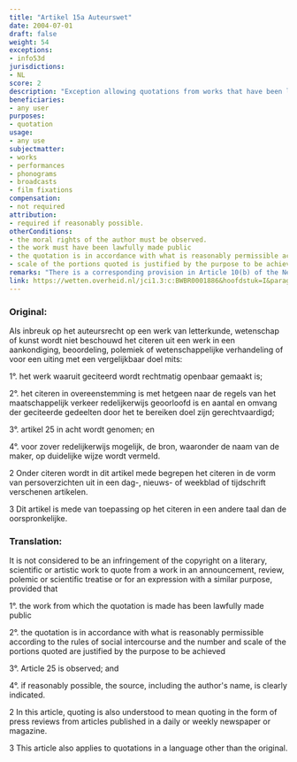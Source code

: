```yaml
---
title: "Artikel 15a Auteurswet"
date: 2004-07-01 
draft: false
weight: 54
exceptions:
- info53d
jurisdictions:
- NL
score: 2
description: "Exception allowing quotations from works that have been lawfully made public in announcements, reviews, polemics or scientific treatises or for expressions with a similar purpose, provided that the authors moral rights are observer, the source including the name of the author is indicated and the quotation is in accordance with what is reasonably permissible according to the rules of social intercourse and the number and scale of the portions quoted are justified by the purpose to be achieved." 
beneficiaries:
- any user
purposes: 
- quotation
usage:
- any use
subjectmatter:
- works
- performances
- phonograms
- broadcasts
- film fixations
compensation:
- not required 
attribution: 
- required if reasonably possible.
otherConditions: 
- the moral rights of the author must be observed.
- the work must have been lawfully made public
- the quotation is in accordance with what is reasonably permissible according to the rules of social intercourse
- scale of the portions quoted is justified by the purpose to be achieved 
remarks: "There is a corresponding provision in Article 10(b) of the Neighbouring Rights Act.<br /><br />The exception is limited to quotations in 'announcements, reviews, polemics or scientific treatises or for expressions with a similar purpose' which makes it substantially narrower than the generic InfoSoc exception. The exception also applies to quotations in a language other than the original."
link: https://wetten.overheid.nl/jci1.3:c:BWBR0001886&hoofdstuk=I&paragraaf=6&artikel=15a
---
```


### Original: 

Als inbreuk op het auteursrecht op een werk van letterkunde, wetenschap of kunst wordt niet beschouwd het citeren uit een werk in een aankondiging, beoordeling, polemiek of wetenschappelijke verhandeling of voor een uiting met een vergelijkbaar doel mits:

1°. het werk waaruit geciteerd wordt rechtmatig openbaar gemaakt is;

2°. het citeren in overeenstemming is met hetgeen naar de regels van het maatschappelijk verkeer redelijkerwijs geoorloofd is en aantal en omvang der geciteerde gedeelten door het te bereiken doel zijn gerechtvaardigd;

3°. artikel 25 in acht wordt genomen; en

4°. voor zover redelijkerwijs mogelijk, de bron, waaronder de naam van de maker, op duidelijke wijze wordt vermeld.

2 Onder citeren wordt in dit artikel mede begrepen het citeren in de vorm van persoverzichten uit in een dag-, nieuws- of weekblad of tijdschrift verschenen artikelen.

3 Dit artikel is mede van toepassing op het citeren in een andere taal dan de oorspronkelijke.

### Translation: 

It is not considered to be an infringement of the copyright on a literary, scientific or artistic work to quote from a work in an announcement, review, polemic or scientific treatise or for an expression with a similar purpose, provided that

1°. the work from which the quotation is made has been lawfully made public

2°. the quotation is in accordance with what is reasonably permissible according to the rules of social intercourse and the number and scale of the portions quoted are justified by the purpose to be achieved

3°. Article 25 is observed; and

4°. if reasonably possible, the source, including the author's name, is clearly indicated.

2 In this article, quoting is also understood to mean quoting in the form of press reviews from articles published in a daily or weekly newspaper or magazine.

3 This article also applies to quotations in a language other than the original.
